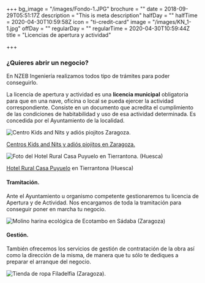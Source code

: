 +++
bg_image = "/images/Fondo-1.JPG"
brochure = ""
date = 2018-09-29T05:51:17Z
description = "This is meta description"
halfDay = ""
halfTime = 2020-04-30T10:59:58Z
icon = "ti-credit-card"
image = "/images/KN_1-1.jpg"
offDay = ""
regularDay = ""
regularTime = 2020-04-30T10:59:44Z
title = "Licencias de apertura y actividad"

+++
### ¿Quieres abrir un negocio?

En NZEB Ingeniería realizamos todos tipo de trámites para poder conseguirlo.

La licencia de apertura y actividad es una **licencia municipal** obligatoria para que en una nave, oficina o local se pueda ejercer la actividad correspondiente. Consiste en un documento que acredita el cumplimiento de las condiciones de habitabilidad y uso de esa actividad determinada. Es concedida por el Ayuntamiento de la localidad.

![Centro Kids and Nits y adiós piojitos Zaragoza.](/images/KN_web-1.jpg "Kids and Nits y adiós piojitos")

[Centros Kids and Nits y adiós piojitos en Zaragoza.](https://www.kidsandnits.com/nuestros-centros/tratamiento-para-eliminar-piojos-en-zaragoza "Centros Kids and Nits y adiós piojitos en Zaragoza.")

![Foto del Hotel Rural Casa Puyuelo en Tierrantona. (Huesca)](/images/Casa_Puyuelo-1.jpg "Hotel Rural Casa Puyuelo Tierrantona.")

[Hotel Rural Casa Puyuelo](http://www.hotelruralcasapuyuelo.com/ "Hotel Rural Casa Puyuelo") en Tierrantona (Huesca)

#### Tramitación.

Ante el Ayuntamiento u organismo competente gestionaremos tu licencia de Apertura y de Actividad. Nos encargamos de toda la tramitación para conseguir poner en marcha tu negocio.

![Molino harina ecológica de Ecotambo en Sádaba (Zaragoza)](/images/Ecotambo_web.jpg "Molino Ecotambo")

#### Gestión.

También ofrecemos los servicios de gestión de contratación de la obra así como la dirección de la misma, de manera que tu sólo te dediques a preparar el arranque del negocio.

![Tienda de ropa Filadelfia (Zaragoza).](/images/Filadelfia_web.jpg "Filadelfia. Tu ropa americana.")